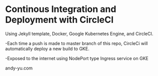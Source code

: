 # Continous Integration and Deployment with CircleCI

Using Jekyll template, Docker, Google Kubernetes Engine, and CircleCI.

-Each time a push is made to master branch of this repo, CircleCi will automatically deploy a new build to GKE.

-Exposed to the internet using NodePort type Ingress service on GKE

andy-yu.com
